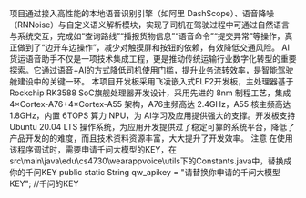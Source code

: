 项目通过接入高性能的本地语音识别引擎（如阿里 DashScope）、语音降噪（RNNoise）与自定义语义解析模块，实现了司机在驾驶过程中可通过自然语言与系统交互，完成如“查询路线”“播报货物信息”“语音命令”“提交异常”等操作，真正做到了“边开车边操作”，减少对触摸屏和按钮的依赖，有效降低交通风险。 AI货运语音助手不仅是一项技术集成工程，更是推动传统运输行业数字化转型的重要探索。它通过语音+AI的方式降低司机使用门槛，提升业务流转效率，是智能驾驶舱建设中的关键一环。 本项目开发板采用飞凌嵌入式ELF2开发板，主处理器基于 Rockchip RK3588 SoC旗舰处理器开发设计，采用先进的 8nm 制程工艺，集成 4×Cortex-A76+4×Cortex-A55 架构，A76主频高达 2.4GHz，A55 核主频高达 1.8GHz，内置 6TOPS 算力 NPU，为 AI学习及应用提供强大的支撑。开发板支持 Ubuntu 20.04 LTS 操作系统，为应用开发提供过了稳定可靠的系统平台，降低了产品开发的的难度，而且技术资料资源丰富，大大提升了开发效率。 注意 在使用该程序调试时，需要申请千问大模型的KEY，在 src\main\java\edu\cs4730\wearappvoice\utils下的Constants.java中，替换成你的千问KEY public static String qw_apikey = "请替换你申请的千问大模型KEY"; //千问的KEY
